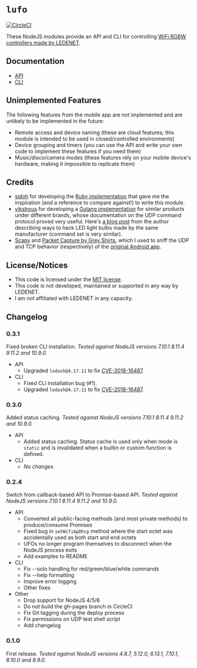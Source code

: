 # `lufo`
[![CircleCI](https://circleci.com/gh/rjenkinsjr/lufo/tree/master.svg?style=svg)](https://circleci.com/gh/rjenkinsjr/lufo/tree/master)

These NodeJS modules provide an API and CLI for controlling [WiFi RGBW controllers made by LEDENET](https://www.amazon.com/dp/B00MDKOSN0/).

## Documentation
- [API](https://rjenkinsjr.github.com/lufo/api/index.html)
- [CLI](https://rjenkinsjr.github.com/lufo/cli)

## Unimplemented Features
The following features from the mobile app are not implemented and are unlikely to be implemented in the future:
- Remote access and device naming (these are cloud features; this module is intended to be used in closed/controlled environments)
- Device grouping and timers (you can use the API and write your own code to implement these features if you need them)
- Music/disco/camera modes (these features rely on your mobile device's hardware, making it impossible to replicate them)

## Credits
- [sidoh](https://github.com/sidoh) for developing the [Ruby implementation](https://github.com/sidoh/ledenet_api) that gave me the inspiration (and a reference to compare against!) to write this module.
- [vikstrous](https://github.com/vikstrous) for developing a [Golang implementation](https://github.com/vikstrous/zengge-lightcontrol) for similar products under different brands, whose documentation on the UDP command protocol proved very useful. Here's [a blog post](https://blog.viktorstanchev.com/2015/12/20/the-many-attacks-on-zengge-wifi-lightbulbs/) from the author describing ways to hack LED light bulbs made by the same manufacturer (command set is very similar).
- [Scapy](http://scapy.readthedocs.io/en/latest/) and [Packet Capture by Grey Shirts](https://play.google.com/store/apps/details?id=app.greyshirts.sslcapture), which I used to sniff the UDP and TCP behavior (respectively) of the [original Android app](https://play.google.com/store/apps/details?id=com.Zengge.LEDWifiMagicHome).

## License/Notices
- This code is licensed under the [MIT license](LICENSE).
- This code is not developed, maintained or supported in any way by LEDENET.
- I am not affiliated with LEDENET in any capacity.

## Changelog

### 0.3.1
Fixed broken CLI installation.
*Tested against NodeJS versions 7.10.1 8.11.4 9.11.2 and 10.9.0.*

- API
    - Upgraded `lodash@4.17.11` to fix [CVE-2018-16487](https://nvd.nist.gov/vuln/detail/CVE-2018-16487).
- CLI
    - Fixed CLI installation bug (#1).
    - Upgraded `lodash@4.17.11` to fix [CVE-2018-16487](https://nvd.nist.gov/vuln/detail/CVE-2018-16487).

### 0.3.0
Added status caching.
*Tested against NodeJS versions 7.10.1 8.11.4 9.11.2 and 10.9.0.*

- API
    - Added status caching. Status cache is used only when mode is `static` and is invalidated when a builtin or custom function is defined.
- CLI
    - _No changes._

### 0.2.4
Switch from callback-based API to Promise-based API.
*Tested against NodeJS versions 7.10.1 8.11.4 9.11.2 and 10.9.0.*

- API
    - Converted all public-facing methods (and most private methods) to produce/consume Promises
    - Fixed bug in `setWifiApDhcp` method where the start octet was accidentally used as both start and end octets
    - UFOs no longer program themselves to disconnect when the NodeJS process exits
    - Add examples to README
- CLI
    - Fix --solo handling for red/green/blue/white commands
    - Fix --help formatting
    - Improve error logging
    - Other fixes
- Other
    - Drop support for NodeJS 4/5/6
    - Do not build the gh-pages branch in CircleCI
    - Fix Git tagging during the deploy process
    - Fix permissions on UDP test shell script
    - Add changelog

### 0.1.0
First release.
*Tested against NodeJS versions 4.8.7, 5.12.0, 6.13.1, 7.10.1, 8.10.0 and 9.9.0.*
